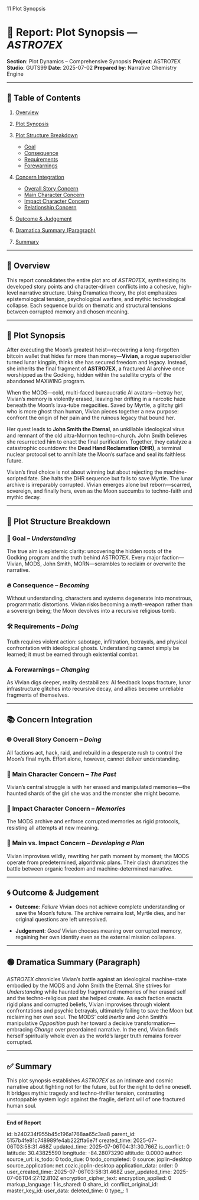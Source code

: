 11 Plot Synopsis

# 📘 Report: Plot Synopsis — *ASTRO7EX*

**Section**: Plot Dynamics – Comprehensive Synopsis
**Project**: ASTRO7EX
**Studio**: GUTS99
**Date**: 2025-07-02
**Prepared by**: Narrative Chemistry Engine

---

## 📓 Table of Contents

1. [Overview](#overview)
2. [Plot Synopsis](#plot-synopsis)
3. [Plot Structure Breakdown](#plot-structure-breakdown)

   * [Goal](#goal)
   * [Consequence](#consequence)
   * [Requirements](#requirements)
   * [Forewarnings](#forewarnings)
4. [Concern Integration](#concern-integration)

   * [Overall Story Concern](#overall-story-concern)
   * [Main Character Concern](#main-character-concern)
   * [Impact Character Concern](#impact-character-concern)
   * [Relationship Concern](#relationship-concern)
5. [Outcome & Judgement](#outcome--judgement)
6. [Dramatica Summary (Paragraph)](#dramatica-summary-paragraph)
7. [Summary](#summary)

---

## 🧭 Overview

This report consolidates the entire plot arc of *ASTRO7EX*, synthesizing its developed story points and character-driven conflicts into a cohesive, high-level narrative structure. Using Dramatica theory, the plot emphasizes epistemological tension, psychological warfare, and mythic technological collapse. Each sequence builds on thematic and structural tensions between corrupted memory and chosen meaning.

---

## 🎥 Plot Synopsis

After executing the Moon’s greatest heist—recovering a long-forgotten bitcoin wallet that hides far more than money—**Vivian**, a rogue supersoldier turned lunar kingpin, thinks she has secured freedom and legacy. Instead, she inherits the final fragment of **ASTRO7EX**, a fractured AI archive once worshipped as the Godking, hidden within the satellite crypts of the abandoned MAXWING program.

When the MODS—cold, multi-faced bureaucratic AI avatars—betray her, Vivian’s memory is violently erased, leaving her drifting in a narcotic haze beneath the Moon’s lava-tube megacities. Saved by Myrtle, a glitchy girl who is more ghost than human, Vivian pieces together a new purpose: confront the origin of her pain and the ruinous legacy that bound her.

Her quest leads to **John Smith the Eternal**, an unkillable ideological virus and remnant of the old ultra-Mormon techno-church. John Smith believes she resurrected him to enact the final purification. Together, they catalyze a catastrophic countdown: the **Dead Hand Reclamation (DHR)**, a terminal nuclear protocol set to annihilate the Moon’s surface and seal its faithless future.

Vivian’s final choice is not about winning but about rejecting the machine-scripted fate. She halts the DHR sequence but fails to save Myrtle. The lunar archive is irreparably corrupted. Vivian emerges alone but reborn—scarred, sovereign, and finally hers, even as the Moon succumbs to techno-faith and mythic decay.

---

## 🧩 Plot Structure Breakdown

### 🎯 **Goal** – *Understanding*

The true aim is epistemic clarity: uncovering the hidden roots of the Godking program and the truth behind ASTRO7EX. Every major faction—Vivian, MODS, John Smith, MORN—scrambles to reclaim or overwrite the narrative.

### 🔥 **Consequence** – *Becoming*

Without understanding, characters and systems degenerate into monstrous, programmatic distortions. Vivian risks becoming a myth-weapon rather than a sovereign being; the Moon devolves into a recursive religious tomb.

### 🛠️ **Requirements** – *Doing*

Truth requires violent action: sabotage, infiltration, betrayals, and physical confrontation with ideological ghosts. Understanding cannot simply be learned; it must be earned through existential combat.

### ⚠️ **Forewarnings** – *Changing*

As Vivian digs deeper, reality destabilizes: AI feedback loops fracture, lunar infrastructure glitches into recursive decay, and allies become unreliable fragments of themselves.

---

## 📚 Concern Integration

### 🌐 **Overall Story Concern** – *Doing*

All factions act, hack, raid, and rebuild in a desperate rush to control the Moon’s final myth. Effort alone, however, cannot deliver understanding.

### 👤 **Main Character Concern** – *The Past*

Vivian’s central struggle is with her erased and manipulated memories—the haunted shards of the girl she was and the monster she might become.

### 🛑 **Impact Character Concern** – *Memories*

The MODS archive and enforce corrupted memories as rigid protocols, resisting all attempts at new meaning.

### 🔧 **Main vs. Impact Concern** – *Developing a Plan*

Vivian improvises wildly, rewriting her path moment by moment; the MODS operate from predetermined, algorithmic plans. Their clash dramatizes the battle between organic freedom and machine-determined narrative.

---

## 🌀 Outcome & Judgement

* **Outcome**: *Failure*
  Vivian does not achieve complete understanding or save the Moon’s future. The archive remains lost, Myrtle dies, and her original questions are left unresolved.

* **Judgement**: *Good*
  Vivian chooses meaning over corrupted memory, regaining her own identity even as the external mission collapses.

---

## 🟢 Dramatica Summary (Paragraph)

*ASTRO7EX* chronicles Vivian’s battle against an ideological machine-state embodied by the MODS and John Smith the Eternal. She strives for *Understanding* while haunted by fragmented memories of her erased self and the techno-religious past she helped create. As each faction enacts rigid plans and corrupted beliefs, Vivian improvises through violent confrontations and psychic betrayals, ultimately failing to save the Moon but reclaiming her own soul. The MODS’ cold *Inertia* and John Smith’s manipulative *Opposition* push her toward a decisive transformation—embracing *Change* over preordained narrative. In the end, Vivian finds herself spiritually whole even as the world’s larger truth remains forever corrupted.

---

## ✅ Summary

This plot synopsis establishes *ASTRO7EX* as an intimate and cosmic narrative about fighting not for the future, but for the right to define oneself. It bridges mythic tragedy and techno-thriller tension, contrasting unstoppable system logic against the fragile, defiant will of one fractured human soul.

---

**End of Report**


id: b240234f955b45c196a1768aa65c3aa8
parent_id: 5157b4fe81c748989fe4ab222ffa6e7f
created_time: 2025-07-06T03:58:31.468Z
updated_time: 2025-07-06T04:31:30.766Z
is_conflict: 0
latitude: 30.43825590
longitude: -84.28073290
altitude: 0.0000
author: 
source_url: 
is_todo: 0
todo_due: 0
todo_completed: 0
source: joplin-desktop
source_application: net.cozic.joplin-desktop
application_data: 
order: 0
user_created_time: 2025-07-06T03:58:31.468Z
user_updated_time: 2025-07-06T04:27:12.810Z
encryption_cipher_text: 
encryption_applied: 0
markup_language: 1
is_shared: 0
share_id: 
conflict_original_id: 
master_key_id: 
user_data: 
deleted_time: 0
type_: 1